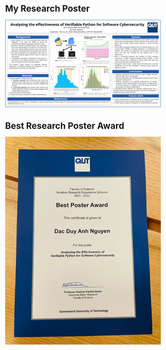 # My Research Poster

![poster](VRES_poster.png)

# Best Research Poster Award

![award](VRES_best_poster_award.jpg)